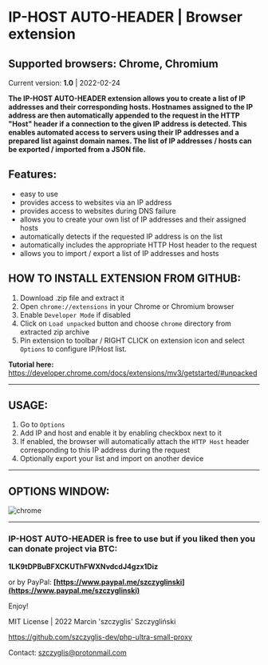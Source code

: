 # IP-HOST AUTO-HEADER | Browser extension
## Supported browsers: Chrome, Chromium

Current version: **1.0** | 2022-02-24

**The IP-HOST AUTO-HEADER extension allows you to create a list of IP addresses and their corresponding hosts.
Hostnames assigned to the IP address are then automatically appended to the request in the HTTP "Host" header if a connection to the given IP address is detected. This enables automated access to servers using their IP addresses and a prepared list against domain names. The list of IP addresses / hosts can be exported / imported from a JSON file.**

## Features:

- easy to use
- provides access to websites via an IP address
- provides access to websites during DNS failure
- allows you to create your own list of IP addresses and their assigned hosts
- automatically detects if the requested IP address is on the list
- automatically includes the appropriate HTTP Host header to the request
- allows you to import / export a list of IP addresses and hosts

## HOW TO INSTALL EXTENSION FROM GITHUB:

1) Download .zip file and extract it
2) Open `chrome://extensions` in your Chrome or Chromium browser
3) Enable `Developer Mode` if disabled
4) Click on `Load unpacked` button and choose `chrome` directory from extracted zip archive
5) Pin extension to toolbar / RIGHT CLICK on extension icon and select `Options` to configure IP/Host list.

**Tutorial here:** https://developer.chrome.com/docs/extensions/mv3/getstarted/#unpacked

---

## USAGE:

1) Go to `Options`
2) Add IP and host and enable it by enabling checkbox next to it
3) If enabled, the browser will automatically attach the `HTTP Host` header corresponding to this IP address during the request
4) Optionally export your list and import on another device

---

## OPTIONS WINDOW:

![chrome](https://user-images.githubusercontent.com/61396542/155437076-dd0f28fb-981b-40c8-9cb2-2def2b8588d1.png)

---
 
### IP-HOST AUTO-HEADER is free to use but if you liked then you can donate project via BTC: 

**1LK9tDPBuBFXCKUThFWXNvdcdJ4gzx1Diz**

or by PayPal:
 **[https://www.paypal.me/szczyglinski](https://www.paypal.me/szczyglinski)**


Enjoy!

MIT License | 2022 Marcin 'szczyglis' Szczygliński

https://github.com/szczyglis-dev/php-ultra-small-proxy

Contact: szczyglis@protonmail.com
